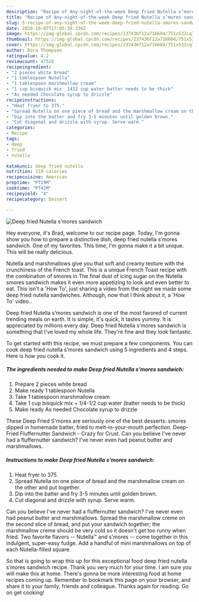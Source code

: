 ```yaml
---
description: "Recipe of Any-night-of-the-week Deep fried Nutella s’mores sandwich"
title: "Recipe of Any-night-of-the-week Deep fried Nutella s’mores sandwich"
slug: 5-recipe-of-any-night-of-the-week-deep-fried-nutella-smores-sandwich
date: 2020-10-07T17:05:39.336Z
image: https://img-global.cpcdn.com/recipes/237436f12a716684/751x532cq70/deep-fried-nutella-smores-sandwich-recipe-main-photo.jpg
thumbnail: https://img-global.cpcdn.com/recipes/237436f12a716684/751x532cq70/deep-fried-nutella-smores-sandwich-recipe-main-photo.jpg
cover: https://img-global.cpcdn.com/recipes/237436f12a716684/751x532cq70/deep-fried-nutella-smores-sandwich-recipe-main-photo.jpg
author: Dora Thompson
ratingvalue: 4.2
reviewcount: 47528
recipeingredient:
- "2 pieces white bread"
- "1 tablespoon Nutella"
- "1 tablespoon marshmallow cream"
- "1 cup bisquick mix  1412 cup water batter needs to be thick"
- "As needed Chocolate syrup to drizzle"
recipeinstructions:
- "Heat fryer to 375."
- "Spread Nutella on one piece of bread and the marshmallow cream on the other and put together."
- "Dip into the batter and fry 3-5 minutes until golden brown."
- "Cut diagonal and drizzle with syrup. Serve warm."
categories:
- Recipe
tags:
- deep
- fried
- nutella

katakunci: deep fried nutella 
nutrition: 119 calories
recipecuisine: American
preptime: "PT19M"
cooktime: "PT41M"
recipeyield: "4"
recipecategory: Dessert

---
```



![Deep fried Nutella s’mores sandwich](https://img-global.cpcdn.com/recipes/237436f12a716684/751x532cq70/deep-fried-nutella-smores-sandwich-recipe-main-photo.jpg)

Hey everyone, it's Brad, welcome to our recipe page. Today, I'm gonna show you how to prepare a distinctive dish, deep fried nutella s’mores sandwich. One of my favorites. This time, I'm gonna make it a bit unique. This will be really delicious.

Nutella and marshmallows give you that soft and creamy texture with the crunchiness of the French toast. This is a unique French Toast recipe with the combination of smores in The final dust of icing sugar on the Nutella smores sandwich makes it even more appetizing to look and even better to eat. This isn&#39;t a &#39;How To&#39;, just sharing a video from the night we made some deep fried nutella sandwiches. Although, now that I think about it, a &#39;How To&#39; video..

Deep fried Nutella s’mores sandwich is one of the most favored of current trending meals on earth. It is simple, it's quick, it tastes yummy. It is appreciated by millions every day. Deep fried Nutella s’mores sandwich is something that I've loved my whole life. They're fine and they look fantastic.


To get started with this recipe, we must prepare a few components. You can cook deep fried nutella s’mores sandwich using 5 ingredients and 4 steps. Here is how you cook it.

<!--inarticleads1-->

##### The ingredients needed to make Deep fried Nutella s’mores sandwich:

1. Prepare 2 pieces white bread
1. Make ready 1 tablespoon Nutella
1. Take 1 tablespoon marshmallow cream
1. Take 1 cup bisquick mix + 1/4-1/2 cup water (batter needs to be thick)
1. Make ready As needed Chocolate syrup to drizzle


These Deep Fried S&#39;mores are seriously one of the best desserts: smores dipped in homemade batter, fried to melt-in-your-mouth perfection. Deep-Fried Fluffernutter Sandwich - Crazy for Crust. Can you believe I&#39;ve never had a fluffernutter sandwich? I&#39;ve never even had peanut butter and marshmallows. 

<!--inarticleads2-->

##### Instructions to make Deep fried Nutella s’mores sandwich:

1. Heat fryer to 375.
1. Spread Nutella on one piece of bread and the marshmallow cream on the other and put together.
1. Dip into the batter and fry 3-5 minutes until golden brown.
1. Cut diagonal and drizzle with syrup. Serve warm.


Can you believe I&#39;ve never had a fluffernutter sandwich? I&#39;ve never even had peanut butter and marshmallows. Spread the marshmallow creme on the second slice of bread, and put your sandwich together; the marshmallow creme should be very cold so it doesn&#39;t get too runny when fried. Two favorite flavors -- Nutella™ and s&#39;mores -- come together in this indulgent, super-easy fudge. Add a handful of mini marshmallows on top of each Nutella-filled square. 

So that is going to wrap this up for this exceptional food deep fried nutella s’mores sandwich recipe. Thank you very much for your time. I am sure you will make this at home. There's gonna be more interesting food at home recipes coming up. Remember to bookmark this page on your browser, and share it to your family, friends and colleague. Thanks again for reading. Go on get cooking!
